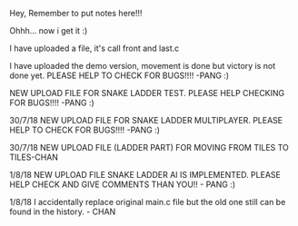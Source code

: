Hey, Remember to put notes here!!!

Ohhh... now i get it :)

I have uploaded a file, it's call front and last.c

I have uploaded the demo version, movement is done but victory is not done yet. PLEASE HELP TO CHECK FOR BUGS!!!! -PANG :)

NEW UPLOAD FILE FOR SNAKE LADDER TEST. PLEASE HELP CHECKING FOR BUGS!!!! -PANG :)

30/7/18 NEW UPLOAD FILE FOR SNAKE LADDER MULTIPLAYER. PLEASE HELP TO CHECK FOR BUGS!!!! -PANG :)

30/7/18 NEW UPLOAD FILE (LADDER PART) FOR MOVING FROM TILES TO TILES-CHAN

1/8/18 NEW UPLOAD FILE SNAKE LADDER AI IS IMPLEMENTED. PLEASE HELP CHECK AND GIVE COMMENTS THAN YOU!! - PANG :)

1/8/18 I accidentally replace original main.c file but the old one still can be found in the history. - CHAN

